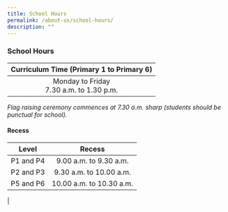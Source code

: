 ```yaml
---
title: School Hours
permalink: /about-us/school-hours/
description: ""
---
```

### School Hours
 
 | Curriculum Time (Primary 1 to Primary 6) |
|:---:|
| Monday to Friday<br>7.30 a.m. to 1.30 p.m.<br>|
_Flag raising ceremony commences at 7.30 a.m. sharp (students should be punctual for school)._

#### Recess

| <center>Level | <center>Recess |
|:---:|:---:|
| P1 and P4 | 9.00 a.m. to 9.30 a.m. |
| P2 and P3 | 9.30 a.m. to 10.00 a.m. |
|  P5 and P6 |  10.00 a.m. to 10.30 a.m. |
| 
<table>
	<style>
		
	</style>
	</table>
#### Supplementary/Remedial/SDR/RRP/E2K/ERP/FEL/FMA &amp; CAAs

|  |  |
|---|---|
| P3 &amp; P6 | Remedial Lessons on Mondays and Wednesdays<br>Session 1: 2.00 p.m. to 2.45 p.m.<br>Session 2: 2.45 p.m. to 3.30 p.m.<br><br>CCAs on Tuesday and Friday<br>2.00 p.m. to 3.45 p.m. |
|  P5 &amp; P6 | Higher Mother Tongue LanguagesTuesday<br>2.00 p.m. to 3.30 p.m.  |

#### General Office (Monday to Friday)

|  |  |
|---|---|
|  Term Time |   Operating Hours 7.30 a.m. to 5.30 p.m. |
| School Holidays | Operating Hours 8.00 a.m. to 5.00 p.m. |</center></center>